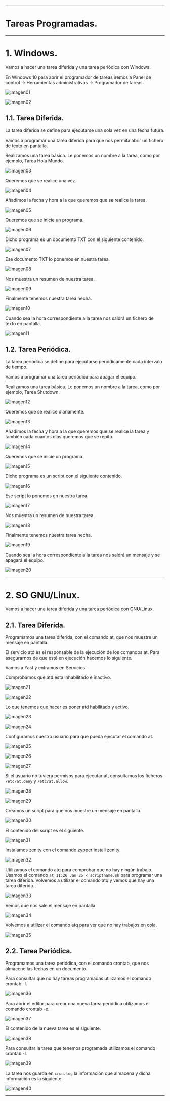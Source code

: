 ___

# **Tareas Programadas.**

---

# **1. Windows.**

Vamos a hacer una tarea diferida y una tarea periódica con Windows.

En Windows 10 para abrir el programador de tareas iremos a Panel de control -> Herramientas administrativas -> Programador de tareas.

![imagen01](./images/01.png)

![imagen02](./images/02.png)

## **1.1. Tarea Diferida.**

La tarea diferida se define para ejecutarse una sola vez en una fecha futura.

Vamos a programar una tarea diferida para que nos permita abrir un fichero de texto en pantalla.

Realizamos una tarea básica. Le ponemos un nombre a la tarea, como por ejemplo, Tarea Hola Mundo.

![imagen03](./images/03.png)

Queremos que se realice una vez.

![imagen04](./images/04.png)

Añadimos la fecha y hora a la que queremos que se realice la tarea.

![imagen05](./images/05.png)

Queremos que se inicie un programa.

![imagen06](./images/06.png)

Dicho programa es un documento TXT con el siguiente contenido.

![imagen07](./images/07.png)

Ese documento TXT lo ponemos en nuestra tarea.

![imagen08](./images/08.png)

Nos muestra un resumen de nuestra tarea.

![imagen09](./images/09.png)

Finalmente tenemos nuestra tarea hecha.

![imagen10](./images/10.png)

Cuando sea la hora correspondiente a la tarea nos saldrá un fichero de texto en pantalla.

![imagen11](./images/11.png)

## **1.2. Tarea Periódica.**

La tarea periódica se define para ejecutarse periódicamente cada intervalo de tiempo.

Vamos a programar una tarea periódica para apagar el equipo.

Realizamos una tarea básica. Le ponemos un nombre a la tarea, como por ejemplo, Tarea Shutdown.

![imagen12](./images/12.png)

Queremos que se realice diariamente.

![imagen13](./images/13.png)

Añadimos la fecha y hora a la que queremos que se realice la tarea y también cada cuantos días queremos que se repita.

![imagen14](./images/14.png)

Queremos que se inicie un programa.

![imagen15](./images/15.png)

Dicho programa es un script con el siguiente contenido.

![imagen16](./images/16.png)

Ese script lo ponemos en nuestra tarea.

![imagen17](./images/17.png)

Nos muestra un resumen de nuestra tarea.

![imagen18](./images/18.png)

Finalmente tenemos nuestra tarea hecha.

![imagen19](./images/19.png)

Cuando sea la hora correspondiente a la tarea nos saldrá un mensaje y se apagará el equipo.

![imagen20](./images/20.png)

---

# **2. SO GNU/Linux.**

Vamos a hacer una tarea diferida y una tarea periódica con GNU/Linux.

## **2.1. Tarea Diferida.**

Programamos una tarea diferida, con el comando at, que nos muestre un mensaje en pantalla.

El servicio atd es el responsable de la ejecución de los comandos at. Para asegurarnos de que esté en ejecución hacemos lo siguiente.

Vamos a Yast y entramos en Servicios.

Comprobamos que atd esta inhabilitado e inactivo.

![imagen21](./images/21.png)

![imagen22](./images/22.png)

Lo que tenemos que hacer es poner atd habilitado y activo.

![imagen23](./images/23.png)

![imagen24](./images/24.png)

Configuramos nuestro usuario para que pueda ejecutar el comando at.

![imagen25](./images/25.png)

![imagen26](./images/26.png)

![imagen27](./images/27.png)

Si el usuario no tuviera permisos para ejecutar at, consultamos los ficheros `/etc/at.deny` y `/etc/at.allow`.

![imagen28](./images/28.png)

![imagen29](./images/29.png)

Creamos un script para que nos muestre un mensaje en pantalla.

![imagen30](./images/30.png)

El contenido del script es el siguiente.

![imagen31](./images/31.png)

Instalamos zenity con el comando zypper install zenity.

![imagen32](./images/32.png)

Utilizamos el comando atq para comprobar que no hay ningún trabajo. Usamos el comando `at 11:26 Jan 25 < scriptname.sh` para programar una tarea diferida. Volvemos a utilizar el comando atq y vemos que hay una tarea diferida.

![imagen33](./images/33.png)

Vemos que nos sale el mensaje en pantalla.

![imagen34](./images/34.png)

Volvemos a utilizar el comando atq para ver que no hay trabajos en cola.

![imagen35](./images/35.png)

## **2.2. Tarea Periódica.**

Programamos una tarea periódica, con el comando crontab, que nos almacene las fechas en un documento.

Para consultar que no hay tareas programadas utilizamos el comando crontab -l.

![imagen36](./images/36.png)

Para abrir el editor para crear una nueva tarea periódica utilizamos el comando crontab -e.

![imagen37](./images/37.png)

El contenido de la nueva tarea es el siguiente.

![imagen38](./images/38.png)

Para consultar la tarea que tenemos programada utilizamos el comando crontab -l.

![imagen39](./images/39.png)

La tarea nos guarda en `cron.log` la información que almacena y dicha información es la siguiente.

![imagen40](./images/40.png)

---
